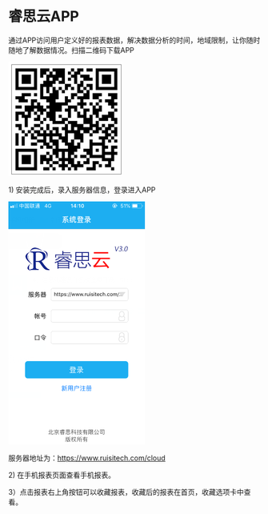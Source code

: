 # 睿思云APP

通过APP访问用户定义好的报表数据，解决数据分析的时间，地域限制，让你随时随地了解数据情况。扫描二维码下载APP

![](/assets/import34.png)

1\) 安装完成后，录入服务器信息，登录进入APP

![](/assets/import41.png)

服务器地址为：https://www.ruisitech.com/cloud

2\) 在手机报表页面查看手机报表。

3）点击报表右上角按钮可以收藏报表，收藏后的报表在首页，收藏选项卡中查看。

